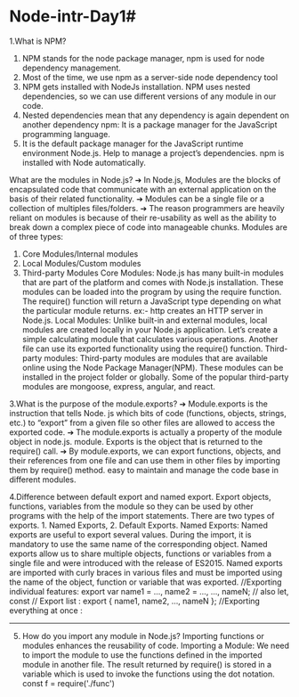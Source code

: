 # Node-intr-Day1#
1.What is NPM?
1.	NPM stands for the node package manager, npm is used for node dependency management. 
2.	Most of the time, we use npm as a server-side node dependency tool 
3.	NPM gets installed with NodeJs installation. NPM uses nested dependencies, so we can use different versions of any module in our code.
4.	Nested dependencies mean that any dependency is again dependent on another dependency npm: It is a package manager for the JavaScript programming language.
5.	It is the default package manager for the JavaScript runtime environment Node.js. Help to manage a project’s dependencies. npm is installed with Node automatically.

What are the modules in Node.js?
➔	In Node.js, Modules are the blocks of encapsulated code that communicate with an external application on the basis of their related functionality.
➔	 Modules can be a single file or a collection of multiples files/folders.
➔	 The reason programmers are heavily reliant on modules is because of their re-usability as well as the ability to break down a complex piece of code into manageable chunks. Modules are of three types:
1.	Core Modules/Internal modules
2.	Local Modules/Custom modules 
3.	Third-party Modules
Core Modules: Node.js has many built-in modules that are part of the platform and comes with Node.js installation. These modules can be loaded into the program by using the require function. The require() function will return a JavaScript type depending on what the particular module returns. ex:- http creates an HTTP server in Node.js. 
Local Modules: Unlike built-in and external modules, local modules are created locally in your Node.js application. Let’s create a simple calculating module that calculates various operations. Another file can use its exported functionality using the require() function.
Third-party modules: Third-party modules are modules that are available online using the Node Package Manager(NPM). These modules can be installed in the project folder or globally. Some of the popular third-party modules are mongoose, express, angular, and react.

3.What is the purpose of the module.exports?
➔	Module.exports is the instruction that tells Node. js which bits of code (functions, objects, strings, etc.) to “export” from a given file so other files are allowed to access the exported code. 
➔	The module.exports is actually a property of the module object in node.js. module. Exports is the object that is returned to the require() call.
➔	 By module.exports, we can export functions, objects, and their references from one file and can use them in other files by importing them by require() method. easy to maintain and manage the code base in different modules.

4.Difference between default export and named export.
Export objects, functions, variables from the module so they can be used by other programs with the help of the import statements. 
There are two types of exports. 
          1. Named Exports,
          2. Default Exports. 
Named Exports: Named exports are useful to export several values.
During the import, it is mandatory to use the same name of the corresponding object.
Named exports allow us to share multiple objects, functions or variables from a single file and were introduced with the release of ES2015.
 Named exports are imported with curly braces in various files and must be imported using the name of the object, function or variable that was exported. 
//Exporting individual features:
 export var name1 = …, name2 = …, …, nameN; // also let, const
// Export list :
export { name1, name2, …, nameN };
//Exporting everything at once :
******************************************************************
5. How do you import any module in Node.js?
Importing functions or modules enhances the reusability of code.
Importing a Module: We need to import the module to use the functions defined in the imported module in another file. The result returned by require() is stored in a variable which is used to invoke the functions using the dot notation.
const f = require('./func')




